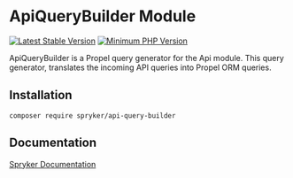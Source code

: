 # ApiQueryBuilder Module
[![Latest Stable Version](https://poser.pugx.org/spryker/api-query-builder/v/stable.svg)](https://packagist.org/packages/spryker/api-query-builder)
[![Minimum PHP Version](https://img.shields.io/badge/php-%3E%3D%208.2-8892BF.svg)](https://php.net/)

ApiQueryBuilder is a Propel query generator for the Api module. This query generator, translates the incoming API queries into Propel ORM queries.

## Installation

```
composer require spryker/api-query-builder
```

## Documentation

[Spryker Documentation](https://docs.spryker.com)
